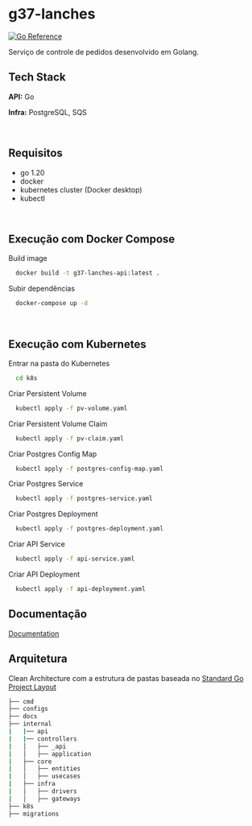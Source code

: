# g37-lanches

[![Go Reference](https://pkg.go.dev/badge/golang.org/x/example.svg)](https://pkg.go.dev/golang.org/x/example)

Serviço de controle de pedidos desenvolvido em Golang.

## Tech Stack

**API:** Go

**Infra:** PostgreSQL, SQS

<br/>

## Requisitos

- go 1.20
- docker
- kubernetes cluster (Docker desktop)
- kubectl

<br/>

## Execução com Docker Compose

Build image

```bash
  docker build -t g37-lanches-api:latest .
```

Subir dependências
```bash
  docker-compose up -d
```
<br/>

## Execução com Kubernetes

Entrar na pasta do Kubernetes
```bash
  cd k8s
```

Criar Persistent Volume
```bash
  kubectl apply -f pv-volume.yaml
```

Criar Persistent Volume Claim
```bash
  kubectl apply -f pv-claim.yaml
```

Criar Postgres Config Map
```bash
  kubectl apply -f postgres-config-map.yaml
```

Criar Postgres Service
```bash
  kubectl apply -f postgres-service.yaml
```

Criar Postgres Deployment
```bash
  kubectl apply -f postgres-deployment.yaml
```

Criar API Service
```bash
  kubectl apply -f api-service.yaml
```

Criar API Deployment
```bash
  kubectl apply -f api-deployment.yaml
```

## Documentação
[Documentation](https://github.com/IgorRamosBR/g37-techchallenge/tree/master/docs)


## Arquitetura
Clean Architecture com a estrutura de pastas baseada no [Standard Go Project Layout](https://github.com/golang-standards/project-layout#go-directories) 

```bash
├── cmd
├── configs
├── docs
├── internal
|   |── api
|   |── controllers
|   │   ├── _api
|   │   ├── application
|   ├── core
|   │   ├── entities
|   │   ├── usecases
|   ├── infra
|   │   ├── drivers
|   │   ├── gateways
├── k8s
├── migrations
```
